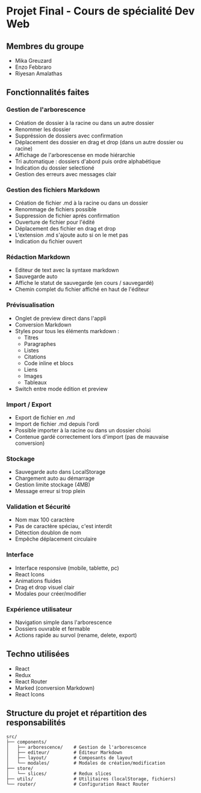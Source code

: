 # Projet Final - Cours de spécialité Dev Web

## Membres du groupe
- Mika Greuzard
- Enzo Febbraro
- Riyesan Amalathas

## Fonctionnalités faites

### Gestion de l'arborescence
- Création de dossier à la racine ou dans un autre dossier
- Renommer les dossier
- Suppréssion de dossiers avec confirmation
- Déplacement des dossier en drag et drop (dans un autre dossier ou racine)
- Affichage de l'arborescense en mode hiérarchie
- Tri automatique : dossiers d'abord puis ordre alphabétique
- Indication du dossier selectioné
- Gestion des erreurs avec messages clair

### Gestion des fichiers Markdown
- Création de fichier .md à la racine ou dans un dossier
- Renommage de fichiers possible
- Suppression de fichier après confirmation
- Ouverture de fichier pour l'édité
- Déplacement des fichier en drag et drop
- L'extension .md s'ajoute auto si on le met pas
- Indication du fichier ouvert

### Rédaction Markdown
- Editeur de text avec la syntaxe markdown
- Sauvegarde auto
- Affiche le statut de sauvegarde (en cours / sauvegardé)
- Chemin complet du fichier affiché en haut de l'éditeur

### Prévisualisation
- Onglet de preview direct dans l'appli
- Conversion Markdown
- Styles pour tous les éléments markdown :
  - Titres
  - Paragraphes
  - Listes
  - Citations
  - Code inline et blocs
  - Liens
  - Images
  - Tableaux
- Switch entre mode édition et preview

### Import / Export
- Export de fichier en .md
- Import de fichier .md depuis l'ordi
- Possible importer à la racine ou dans un dossier choisi
- Contenue gardé correctement lors d'import (pas de mauvaise conversion)

### Stockage
- Sauvegarde auto dans LocalStorage
- Chargement auto au démarrage
- Gestion limite stockage (4MB)
- Message erreur si trop plein

### Validation et Sécurité
- Nom max 100 caractère
- Pas de caractère spéciau, c'est interdit
- Détection doublon de nom
- Empêche déplacement circulaire

### Interface
- Interface responsive (mobile, tablette, pc)
- React Icons
- Animations fluides
- Drag et drop visuel clair
- Modales pour créer/modifier

### Expérience utilisateur
- Navigation simple dans l'arborescence
- Dossiers ouvrable et fermable
- Actions rapide au survol (rename, delete, export)

## Techno utilisées
- React
- Redux
- React Router
- Marked (conversion Markdown)
- React Icons

## Structure du projet et répartition des responsabilités
```
src/
├── components/
│   ├── arborescence/    # Gestion de l'arborescence
│   ├── editeur/         # Éditeur Markdown
│   ├── layout/          # Composants de layout
│   └── modales/         # Modales de création/modification
├── store/
│   └── slices/          # Redux slices
├── utils/               # Utilitaires (localStorage, fichiers)
└── router/              # Configuration React Router
```